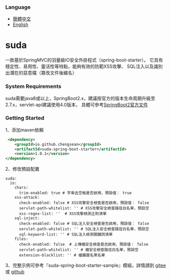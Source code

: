 ### Language
- [簡體中文](README.md)
- [English](README.en.md)

# suda

一款基於SpringMVC的羽量級IO安全外掛程式（spring-boot-starter）。 它具有穩定性、易用性、靈活性等特點，能夠有效的防範XSS攻擊、
SQL注入以及識別出潛在的惡意檔（篡改文件後綴名）

### System Requirements
suda需要java8或以上，SpringBoot2.x，建議按官方的版本生命周期升級至2.7.x，servlet-api建議使用4.0版本，
具體可參考[SpringBoot2官方文件](https://docs.spring.io/spring-boot/docs/2.7.18/reference/html/getting-started.html#getting-started.system-requirements)

### Getting Started
1、添加maven依賴
```xml
 <dependency>
    <groupId>io.github.chengsean</groupId>
    <artifactId>suda-spring-boot-starter</artifactId>
    <version>1.0.1</version>
</dependency>
```
2、修改預設配置
```
suda:
  io:
    chars: 
      trim-enabled: true # 字串去空格是否啟用，預設值： true
    xss-attack: 
      check-enabled: false # XSS攻擊安全檢查是否啟用，預設值： false
      servlet-path-whitelist: '' # XSS攻擊安全檢查路徑白名單，預設空
      xss-regex-list: ''  # XSS攻擊檢測正則清單
    sql-inject:
      check-enabled: false # SQL注入安全檢查是否啟用，預設值： false
      servlet-path-whitelist: '' # SQL注入安全檢查路徑白名單，預設空
      sql-keyword-list: '' # SQL注入檢測關鍵詞清單
    files:
      check-enabled: false  # 上傳檔安全檢查是否啟用，預設值： false
      servlet-path-whitelist: '' # 檔安全檢查路徑白名單，預設空
      extension-blacklist: '' # 檔擴展名黑名單
```
3、完整示例可參考『suda-spring-boot-starter-sample』模組，詳情請到 [gitee](https://gitee.com/chengsean/suda) 或 [github](https://github.com/chengsean/suda)